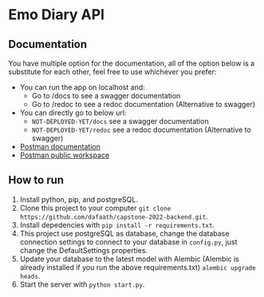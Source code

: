 # Emo Diary API

## Documentation
You have multiple option for the documentation, all of the option below is a substitute for each other, feel free to use whichever you prefer:
- You can run the app on localhost and:
    - Go to /docs to see a swagger documentation
    - Go to /redoc to see a redoc documentation (Alternative to swagger)
- You can directly go to below url:
    - `NOT-DEPLOYED-YET/docs` see a swagger documentation 
    - `NOT-DEPLOYED-YET/redoc` see a redoc documentation (Alternative to swagger)
- [Postman documentation](https://documenter.getpostman.com/view/14947205/UyxjEkor)
- [Postman public workspace](https://www.postman.com/dafaathaullah/workspace/emodiary/overview )


## How to run
1. Install python, pip, and postgreSQL.
2. Clone this project to your computer `git clone https://github.com/dafaath/capstone-2022-backend.git`.
3. Install depedencies with `pip install -r requirements.txt`.
4. This project use postgreSQL as database, change the database connection settings to connect to your database in `config.py`, just change the DefaultSettings properties.
5. Update your database to the latest model with Alembic (Alembic is already installed if you run the above requirements.txt) `alembic upgrade heads`.
6. Start the server with `python start.py`.
